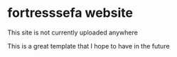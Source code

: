 # fortresssefa website

This site is not currently uploaded anywhere

This is a great template that I hope to have in the future